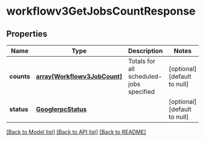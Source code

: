 # workflowv3GetJobsCountResponse

## Properties
Name | Type | Description | Notes
------------ | ------------- | ------------- | -------------
**counts** | [**array[Workflowv3JobCount]**](Workflowv3JobCount.md) | Totals for all scheduled-jobs specified | [optional] [default to null]
**status** | [**GooglerpcStatus**](GooglerpcStatus.md) |  | [optional] [default to null]

[[Back to Model list]](../README.md#documentation-for-models) [[Back to API list]](../README.md#documentation-for-api-endpoints) [[Back to README]](../README.md)


